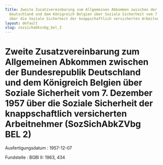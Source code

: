 ```yaml
---
Title: Zweite Zusatzvereinbarung zum Allgemeinen Abkommen zwischen der Bundesrepublik
  Deutschland und dem Königreich Belgien über Soziale Sicherheit vom 7. Dezember 1957
  über die Soziale Sicherheit der knappschaftlich versicherten Arbeitnehmer
layout: default
slug: sozsichabkzvbg_bel_2
---
```


# Zweite Zusatzvereinbarung zum Allgemeinen Abkommen zwischen der Bundesrepublik Deutschland und dem Königreich Belgien über Soziale Sicherheit vom 7. Dezember 1957 über die Soziale Sicherheit der knappschaftlich versicherten Arbeitnehmer (SozSichAbkZVbg BEL 2)

Ausfertigungsdatum
:   1957-12-07

Fundstelle
:   BGBl II: 1963, 434

